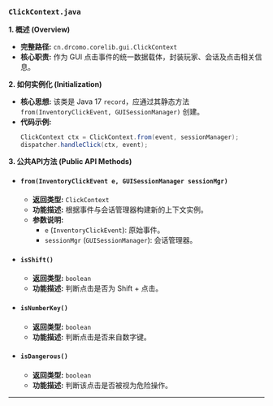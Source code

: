 ### `ClickContext.java`

**1. 概述 (Overview)**

  * **完整路径:** `cn.drcomo.corelib.gui.ClickContext`
  * **核心职责:** 作为 GUI 点击事件的统一数据载体，封装玩家、会话及点击相关信息。

**2. 如何实例化 (Initialization)**

  * **核心思想:** 该类是 Java 17 `record`，应通过其静态方法 `from(InventoryClickEvent, GUISessionManager)` 创建。
  * **代码示例:**
    ```java
    ClickContext ctx = ClickContext.from(event, sessionManager);
    dispatcher.handleClick(ctx, event);
    ```

**3. 公共API方法 (Public API Methods)**

  * #### `from(InventoryClickEvent e, GUISessionManager sessionMgr)`

      * **返回类型:** `ClickContext`
      * **功能描述:** 根据事件与会话管理器构建新的上下文实例。
      * **参数说明:**
          * `e` (`InventoryClickEvent`): 原始事件。
          * `sessionMgr` (`GUISessionManager`): 会话管理器。

  * #### `isShift()`

      * **返回类型:** `boolean`
      * **功能描述:** 判断点击是否为 Shift + 点击。

  * #### `isNumberKey()`

      * **返回类型:** `boolean`
      * **功能描述:** 判断点击是否来自数字键。

  * #### `isDangerous()`

      * **返回类型:** `boolean`
      * **功能描述:** 判断该点击是否被视为危险操作。

-----
